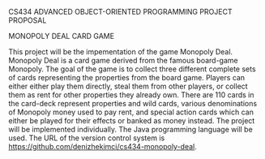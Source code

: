 
CS434 ADVANCED OBJECT-ORIENTED PROGRAMMING
PROJECT PROPOSAL

MONOPOLY DEAL CARD GAME

This project will be the impementation of the game Monopoly Deal. Monopoly Deal is a card game derived from the famous  board-game Monopoly. The goal of the game is to collect three different complete sets of cards representing the properties from the board game. Players can either either play them directly, steal them from other players, or collect them as rent for other properties they already own. There are 110 cards in the card-deck represent properties and wild cards, various denominations of Monopoly money used to pay rent, and special action cards which can either be played for their effects or banked as money instead. The project will be implemented individually. The Java programming language will be used. The URL of the version control system is https://github.com/denizhekimci/cs434-monopoly-deal.
